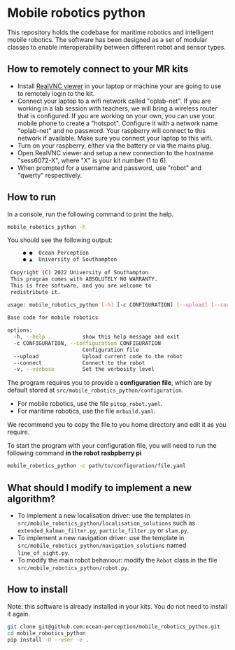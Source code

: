 # Mobile robotics python

This repository holds the codebase for maritime robotics and intelligent mobile robotics. The software has been designed as a set of modular classes to enable interoperability between different robot and sensor types.

## How to remotely connect to your MR kits
 - Install [RealVNC viewer](https://www.realvnc.com/en/connect/download/viewer/) in your laptop or machine your are going to use to remotely login to the kit.
 - Connect your laptop to a wifi network called "oplab-net". If you are working in a lab session with teachers, we will bring a wireless router that is configured. If you are working on your own, you can use your mobile phone to create a "hotspot". Configure it with a network name "oplab-net" and no password. Your raspberry will connect to this network if available. Make sure you connect your laptop to this wifi.
 - Turn on your raspberry, either via the battery or via the mains plug.
 - Open RealVNC viewer and setup a new connection to the hostname "sess6072-X", where "X" is your kit number (1 to 6).
 - When prompted for a username and password, use "robot" and "qwerty" respectively.

## How to run

In a console, run the following command to print the help.

```bash
mobile_robotics_python -h
```

You should see the following output:
```bash
     ● ●  Ocean Perception
     ● ▲  University of Southampton
 
 Copyright (C) 2022 University of Southampton   
 This program comes with ABSOLUTELY NO WARRANTY.
 This is free software, and you are welcome to  
 redistribute it.                               
 
usage: mobile_robotics_python [-h] [-c CONFIGURATION] [--upload] [--connect] [-v]

Base code for mobile robotics

options:
  -h, --help            show this help message and exit
  -c CONFIGURATION, --configuration CONFIGURATION
                        Configuration file
  --upload              Upload current code to the robot
  --connect             Connect to the robot
  -v, --verbose         Set the verbosity level
```

The program requires you to provide a **configuration file**, which are by default stored at `src/mobile_robotics_python/configuration`. 
 - For mobile robotics, use the file `pitop_robot.yaml`.
 - For maritime robotics, use the file `mrbuild.yaml`.
 
We recommend you to copy the file to you home directory and edit it as you require.

To start the program with your configuration file, you will need to run the following command **in the robot rasbpberry pi**

```bash
mobile_robotics_python -c path/to/configuration/file.yaml
```

## What should I modify to implement a new algorithm?

 - To implement a new localisation driver: use the templates in `src/mobile_robotics_python/localisation_solutions` such as `extended_kalman_filter.py`, `particle_filter.py` or `slam.py`. 
 - To implement a new navigation driver: use the template in `src/mobile_robotics_python/navigation_solutions` named `line_of_sight.py`. 
 - To modify the main robot behaviour: modify the `Robot` class in the file `src/mobile_robotics_python/robot.py`.


## How to install

Note: this software is already installed in your kits. You do not need to install it again.

```bash
git clone git@github.com:ocean-perception/mobile_robotics_python.git
cd mobile_robotics_python
pip install -U --user -e .
```

